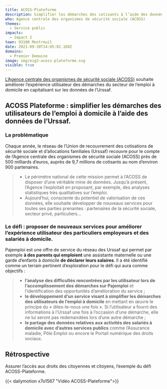 ```yaml
---
title: ACOSS-Plateforme
description: Simplifier les démarches des cotisants à l’aide des données des Urssaf
who: Agence centrale des organismes de sécurité sociale (ACOSS)
themes:
  - Service public
impacts:
  - Impact 2
town: 93100 Montreuil
date: 2021-09-30T14:05:02.160Z
domains:
  - Premier Domaine
image: img/eig3-acoss-plateforme.svg
visible: true
---
```

[L’Agence centrale des organismes de sécurité sociale (ACOSS)](https://www.acoss.fr/home.html) souhaite améliorer l’expérience utilisateur des démarches du secteur de l’emploi à domicile en capitalisant sur les données de l’Urssaf.

## ACOSS Plateforme : simplifier les démarches des utilisateurs de l’emploi à domicile à l’aide des données de l’Urssaf.

### La problématique

Chaque année, le réseau de l’Union de recouvrement des cotisations de sécurité sociale et d’allocations familiales (Urssaf) recouvre pour le compte de l’Agence centrale des organismes de sécurité sociale (ACOSS) près de 500 milliards d’euros, auprès de 9,7 millions de cotisants au nom d’environ 900 partenaires.

> * Le périmètre national de cette mission permet à l’ACOSS de disposer d’une véritable mine de données. Jusqu’à présent, l’Agence l’exploitait en proposant, par exemple, des analyses statistiques très qualitatives sur l’emploi.
> * Aujourd’hui, consciente du potentiel de valorisation de ces données, elle souhaite développer de nouveaux services pour toutes ses parties prenantes : partenaires de la sécurité sociale, secteur privé, particuliers…

### Le défi : proposer de nouveaux services pour améliorer l’expérience utilisateur des particuliers employeurs et des salariés à domicile.

Pajemploi est une offre de service du réseau des Urssaf qui permet par exemple **à des parents qui emploient** une assistante maternelle ou une garde d’enfants à domicile **de déclarer leurs salaires**. Il a été identifié comme un terrain pertinent d’exploration pour le défi qui aura comme objectifs :

> * **l’analyse des difficultés rencontrées par les utilisateur lors de l’accomplissement des démarches sur Pajemploi** et l’identification des opportunités d’amélioration du service ;
> * **le développement d’un service visant à simplifier les démarches des utilisateurs de l’emploi à domicile** en mettant en œuvre le principe du « dites-le-nous une fois ». Si l’utilisateur a fourni des informations à l’Urssaf une fois à l’occasion d’une démarche, elle ne lui seront pas redemandées lors d’une autre démarche ;
> * **le partage des données relatives aux activités des salariés à domicile avec d’autres services publics** comme l’Assurance maladie, Pôle Emploi ou encore le Portail numérique des droits sociaux.

## Rétrospective

Assurer l’accès aux droits des citoyennes et citoyens, l’exemple du défi ACOSS-Plateforme.

{{< dailymotion x7o1567 "Vidéo ACOSS-Plateforme">}}